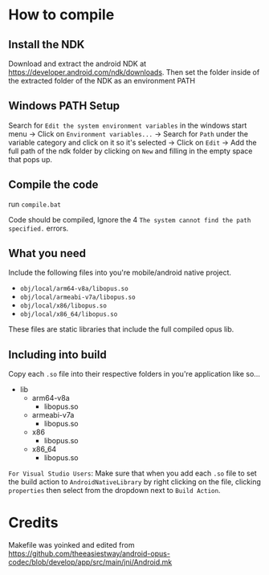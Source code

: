 # How to compile
## Install the NDK
Download and extract the android NDK at https://developer.android.com/ndk/downloads. Then set the folder inside of the extracted folder of the NDK as an environment PATH 
## Windows PATH Setup
Search for `Edit the system environment variables` in the windows start menu -> Click on `Environment variables...` -> Search for `Path` under the variable category and click on it so it's selected -> Click on `Edit` -> Add the full path of the ndk folder by clicking on `New` and filling in the empty space that pops up.

## Compile the code
run `compile.bat`

Code should be compiled, Ignore the 4 `The system cannot find the path specified.` errors.

## What you need
Include the following files into you're mobile/android native project.
- `obj/local/arm64-v8a/libopus.so`
- `obj/local/armeabi-v7a/libopus.so`
- `obj/local/x86/libopus.so`
- `obj/local/x86_64/libopus.so`

These files are static libraries that include the full compiled opus lib.

## Including into build
Copy each `.so` file into their respective folders in you're application like so...
- lib
    - arm64-v8a
        - libopus.so
    - armeabi-v7a
        - libopus.so
    - x86
        - libopus.so
    - x86_64
        - libopus.so

`For Visual Studio Users`: Make sure that when you add each `.so` file to set the build action to `AndroidNativeLibrary` by right clicking on the file, clicking `properties` then select from the dropdown next to `Build Action`.

# Credits
Makefile was yoinked and edited from https://github.com/theeasiestway/android-opus-codec/blob/develop/app/src/main/jni/Android.mk
